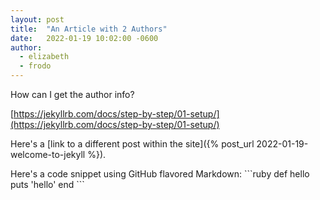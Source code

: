 ```yaml
---
layout: post
title:  "An Article with 2 Authors"
date:   2022-01-19 10:02:00 -0600
author:
  - elizabeth
  - frodo
---
```


How can I get the author info?

[https://jekyllrb.com/docs/step-by-step/01-setup/](https://jekyllrb.com/docs/step-by-step/01-setup/)


<p>
Here's a [link to a different post within the site]({% post_url 2022-01-19-welcome-to-jekyll %}).
</p>

<p>
Here's a code snippet using GitHub flavored Markdown:
```ruby
def hello
  puts 'hello'
end
```
</p>

